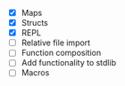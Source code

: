 - [x] Maps
- [x] Structs
- [x] REPL
- [ ] Relative file import
- [ ] Function composition
- [ ] Add functionality to stdlib
- [ ] Macros